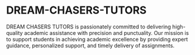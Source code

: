 # DREAM-CHASERS-TUTORS
DREAM CHASERS TUTORS is passionately committed to delivering high-quality academic assistance with precision and punctuality. Our mission is to support students in achieving academic excellence by providing expert guidance, personalized support, and timely delivery of assignments.
